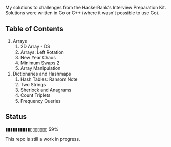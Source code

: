 My solutions to challenges from the HackerRank's Interview Preparation Kit.
Solutions were written in Go or C++ (where it wasn't possible to use Go).

## Table of Contents

1. Arrays
    1. 2D Array - DS
    2. Arrays: Left Rotation
    3. New Year Chaos
    4. Minimum Swaps 2
    5. Array Manipulation
2. Dictionaries and Hashmaps
    1. Hash Tables: Ransom Note
    2. Two Strings
    3. Sherlock and Anagrams
    4. Count Triplets
    5. Frequency Queries

## Status

▮▮▮▮▮▮▮▮▮▮▯▯▯▯▯▯▯ 59%

This repo is still a work in progress.
